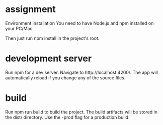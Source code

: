 # assignment

Environment installation
You need to have Node.js and npm installed on your PC/Mac.

Then just run npm install in the project's root.

# development server
Run npm  for a dev server. Navigate to http://localhost:4200/. The app will automatically reload if you change any of the source files.

# build
Run npm run build to build the project. The build artifacts will be stored in the dist/ directory. Use the -prod flag for a production build.


